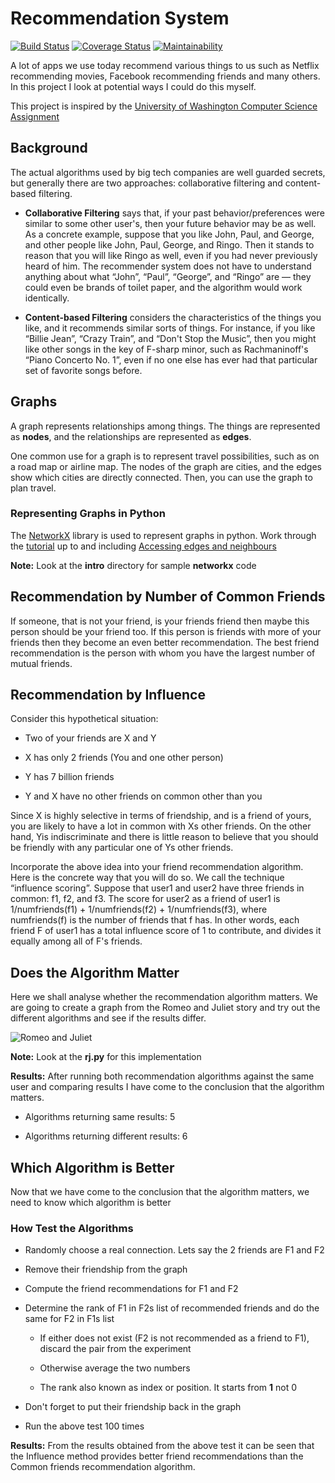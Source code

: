 # Recommendation System

[![Build Status](https://travis-ci.org/KengoWada/recommendation_system.svg?branch=master)](https://travis-ci.org/KengoWada/recommendation_system) [![Coverage Status](https://coveralls.io/repos/github/KengoWada/recommendation_system/badge.svg?branch=master)](https://coveralls.io/github/KengoWada/recommendation_system?branch=master) [![Maintainability](https://api.codeclimate.com/v1/badges/c786cd4b6b90ee0c88be/maintainability)](https://codeclimate.com/github/KengoWada/recommendation_system/maintainability)

A lot of apps we use today recommend various things to us such as Netflix recommending movies, Facebook recommending friends and many others. In this project I look at potential ways I could do this myself.

This project is inspired by the [University of Washington Computer Science Assignment](https://courses.cs.washington.edu/courses/cse140/13wi/homework/hw4/homework4.html)

## Background

The actual algorithms used by big tech companies are well guarded secrets, but generally there are two approaches: collaborative filtering and content-based filtering.

- **Collaborative Filtering** says that, if your past behavior/preferences were similar to some other user's, then your future behavior may be as well. As a concrete example, suppose that you like John, Paul, and George, and other people like John, Paul, George, and Ringo. Then it stands to reason that you will like Ringo as well, even if you had never previously heard of him. The recommender system does not have to understand anything about what “John”, “Paul”, “George”, and “Ringo” are — they could even be brands of toilet paper, and the algorithm would work identically.

- **Content-based Filtering** considers the characteristics of the things you like, and it recommends similar sorts of things. For instance, if you like “Billie Jean”, “Crazy Train”, and “Don't Stop the Music”, then you might like other songs in the key of F-sharp minor, such as Rachmaninoff's “Piano Concerto No. 1”, even if no one else has ever had that particular set of favorite songs before.

## Graphs

A graph represents relationships among things. The things are represented as **nodes**, and the relationships are represented as **edges**.

One common use for a graph is to represent travel possibilities, such as on a road map or airline map. The nodes of the graph are cities, and the edges show which cities are directly connected. Then, you can use the graph to plan travel.

### Representing Graphs in Python

The [NetworkX](https://networkx.github.io/) library is used to represent graphs in python. Work through the [tutorial](https://networkx.github.io/documentation/stable/tutorial.html) up to and including [Accessing edges and neighbours](https://networkx.github.io/documentation/stable/tutorial.html#accessing-edges-and-neighbors)

**Note:** Look at the **intro** directory for sample **networkx** code

## Recommendation by Number of Common Friends

If someone, that is not your friend, is your friends friend then maybe this person should be your friend too. If this person is friends with more of your friends then they become an even better recommendation. The best friend recommendation is the person with whom you have the largest number of mutual friends.

## Recommendation by Influence

Consider this hypothetical situation:

- Two of your friends are X and Y

- X has only 2 friends (You and one other person)

- Y has 7 billion friends

- Y and X have no other friends on common other than you

Since X is highly selective in terms of friendship, and is a friend of yours, you are likely to have a lot in common with Xs other friends. On the other hand, Yis indiscriminate and there is little reason to believe that you should be friendly with any particular one of Ys other friends.

Incorporate the above idea into your friend recommendation algorithm. Here is the concrete way that you will do so. We call the technique “influence scoring”.
Suppose that user1 and user2 have three friends in common: f1, f2, and f3. The score for user2 as a friend of user1 is 1/numfriends(f1) + 1/numfriends(f2) + 1/numfriends(f3), where numfriends(f) is the number of friends that f has. In other words, each friend F of user1 has a total influence score of 1 to contribute, and divides it equally among all of F's friends.

## Does the Algorithm Matter

Here we shall analyse whether the recommendation algorithm matters. We are going to create a graph from the Romeo and Juliet story and try out the different algorithms and see if the results differ.

![Romeo and Juliet](https://courses.cs.washington.edu/courses/cse140/13wi/homework/hw4/romeo-and-juliet-undirected.png)

**Note:** Look at the **rj.py** for this implementation

**Results:** After running both recommendation algorithms against the same user and comparing results I have come to the conclusion that the algorithm matters.

- Algorithms returning same results: 5

- Algorithms returning different results: 6

## Which Algorithm is Better

Now that we have come to the conclusion that the algorithm matters, we need to know which algorithm is better

### How Test the Algorithms

- Randomly choose a real connection. Lets say the 2 friends are F1 and F2

- Remove their friendship from the graph

- Compute the friend recommendations for F1 and F2

- Determine the rank of F1 in F2s list of recommended friends and do the same for F2 in F1s list

  - If either does not exist (F2 is not recommended as a friend to F1), discard the pair from the experiment

  - Otherwise average the two numbers

  - The rank also known as index or position. It starts from **1** not 0

- Don't forget to put their friendship back in the graph

- Run the above test 100 times

**Results:** From the results obtained from the above test it can be seen that the Influence method provides better friend recommendations than the Common friends recommendation algorithm.
